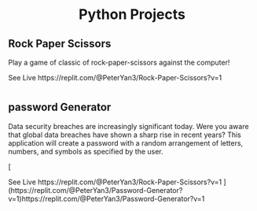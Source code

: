 <h1 align="center" id="title">Python Projects</h1>

<h2>Rock Paper Scissors </h2>

<p id="description">Play a game of classic of rock-paper-scissors against the computer!
</p>
<p>See Live https://replit.com/@PeterYan3/Rock-Paper-Scissors?v=1 
</p>

<h1></h1>

<h2>password Generator  </h2>

<p id="description">Data security breaches are increasingly significant today. Were you aware that global data breaches have shown a sharp rise in recent years? This application will create a password with a random arrangement of letters, numbers, and symbols as specified by the user.

</p>
[<p>See Live https://replit.com/@PeterYan3/Rock-Paper-Scissors?v=1 ](https://replit.com/@PeterYan3/Password-Generator?v=1)https://replit.com/@PeterYan3/Password-Generator?v=1
</p>

<h1></h1>

